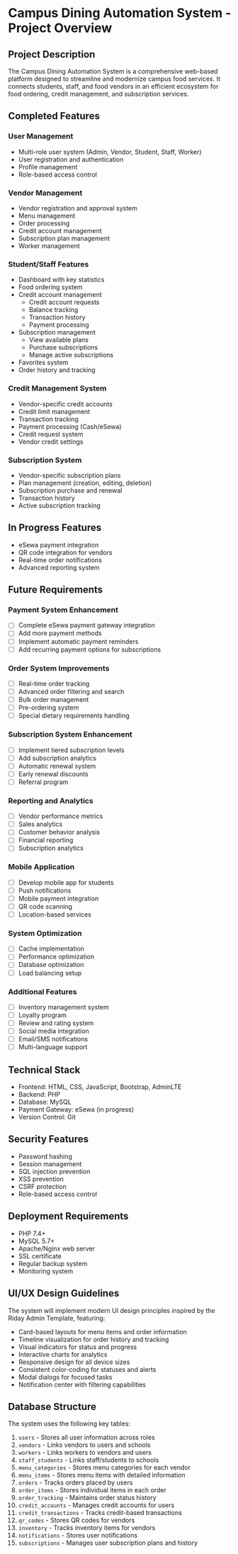 # Campus Dining Automation System - Project Overview

## Project Description
The Campus Dining Automation System is a comprehensive web-based platform designed to streamline and modernize campus food services. It connects students, staff, and food vendors in an efficient ecosystem for food ordering, credit management, and subscription services.

## Completed Features

### User Management
- Multi-role user system (Admin, Vendor, Student, Staff, Worker)
- User registration and authentication
- Profile management
- Role-based access control

### Vendor Management
- Vendor registration and approval system
- Menu management
- Order processing
- Credit account management
- Subscription plan management
- Worker management

### Student/Staff Features
- Dashboard with key statistics
- Food ordering system
- Credit account management
  - Credit account requests
  - Balance tracking
  - Transaction history
  - Payment processing
- Subscription management
  - View available plans
  - Purchase subscriptions
  - Manage active subscriptions
- Favorites system
- Order history and tracking

### Credit Management System
- Vendor-specific credit accounts
- Credit limit management
- Transaction tracking
- Payment processing (Cash/eSewa)
- Credit request system
- Vendor credit settings

### Subscription System
- Vendor-specific subscription plans
- Plan management (creation, editing, deletion)
- Subscription purchase and renewal
- Transaction history
- Active subscription tracking

## In Progress Features
- eSewa payment integration
- QR code integration for vendors
- Real-time order notifications
- Advanced reporting system

## Future Requirements

### Payment System Enhancement
- [ ] Complete eSewa payment gateway integration
- [ ] Add more payment methods
- [ ] Implement automatic payment reminders
- [ ] Add recurring payment options for subscriptions

### Order System Improvements
- [ ] Real-time order tracking
- [ ] Advanced order filtering and search
- [ ] Bulk order management
- [ ] Pre-ordering system
- [ ] Special dietary requirements handling

### Subscription System Enhancement
- [ ] Implement tiered subscription levels
- [ ] Add subscription analytics
- [ ] Automatic renewal system
- [ ] Early renewal discounts
- [ ] Referral program

### Reporting and Analytics
- [ ] Vendor performance metrics
- [ ] Sales analytics
- [ ] Customer behavior analysis
- [ ] Financial reporting
- [ ] Subscription analytics

### Mobile Application
- [ ] Develop mobile app for students
- [ ] Push notifications
- [ ] Mobile payment integration
- [ ] QR code scanning
- [ ] Location-based services

### System Optimization
- [ ] Cache implementation
- [ ] Performance optimization
- [ ] Database optimization
- [ ] Load balancing setup

### Additional Features
- [ ] Inventory management system
- [ ] Loyalty program
- [ ] Review and rating system
- [ ] Social media integration
- [ ] Email/SMS notifications
- [ ] Multi-language support

## Technical Stack
- Frontend: HTML, CSS, JavaScript, Bootstrap, AdminLTE
- Backend: PHP
- Database: MySQL
- Payment Gateway: eSewa (in progress)
- Version Control: Git

## Security Features
- Password hashing
- Session management
- SQL injection prevention
- XSS prevention
- CSRF protection
- Role-based access control

## Deployment Requirements
- PHP 7.4+
- MySQL 5.7+
- Apache/Nginx web server
- SSL certificate
- Regular backup system
- Monitoring system

## UI/UX Design Guidelines
The system will implement modern UI design principles inspired by the Riday Admin Template, featuring:

- Card-based layouts for menu items and order information
- Timeline visualization for order history and tracking
- Visual indicators for status and progress
- Interactive charts for analytics
- Responsive design for all device sizes
- Consistent color-coding for statuses and alerts
- Modal dialogs for focused tasks
- Notification center with filtering capabilities

## Database Structure

The system uses the following key tables:

1. `users` - Stores all user information across roles
2. `vendors` - Links vendors to users and schools
3. `workers` - Links workers to vendors and users
4. `staff_students` - Links staff/students to schools
5. `menu_categories` - Stores menu categories for each vendor
6. `menu_items` - Stores menu items with detailed information
7. `orders` - Tracks orders placed by users
8. `order_items` - Stores individual items in each order
9. `order_tracking` - Maintains order status history
10. `credit_accounts` - Manages credit accounts for users
11. `credit_transactions` - Tracks credit-based transactions
12. `qr_codes` - Stores QR codes for vendors
13. `inventory` - Tracks inventory items for vendors
14. `notifications` - Stores user notifications
15. `subscriptions` - Manages user subscription plans and history 